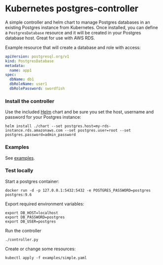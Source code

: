 # Kubernetes postgres-controller

A simple controller and helm chart to manage Postgres databases in an existing Postgres instance from Kubernetes. Once installed, you can define a `PostgresDatabase` resource and it will be created in your Postgres database host. Great for use with AWS RDS.

Example resource that will create a database and role with access:

```yaml
apiVersion: postgresql.org/v1
kind: PostgresDatabase
metadata:
  name: app1
spec:
  dbName: db1
  dbRoleName: user1
  dbRolePassword: swordfish
```

### Install the controller

Use the included [Helm](https://helm.sh/) chart and be sure you set the host, username and password for your Postgres instance:

```
helm install ./chart --set postgres.host=my-rds-instance.rds.amazonaws.com --set postgres.user=root --set postgres.password=admin_password
```

### Examples

See [examples](examples).

### Test locally

Start a postgres container:

```
docker run -d -p 127.0.0.1:5432:5432 -e POSTGRES_PASSWORD=postgres postgres:9.6
```

Export required environment variables:

```
export DB_HOST=localhost
export DB_PASSWORD=postgres
export DB_USER=postgres
```

Run the controller

```
./controller.py
```

Create or change some resources:

```
kubectl apply -f examples/simple.yaml
```

